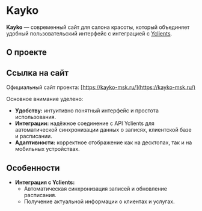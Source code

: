 # Kayko

**Kayko** — современный сайт для салона красоты, который объединяет удобный пользовательский интерфейс с интеграцией с [Yclients](https://yclients.com/).
## О проекте

## Ссылка на сайт

Официальный сайт проекта: [https://kayko-msk.ru/](https://kayko-msk.ru/)

Основное внимание уделено:

- **Удобству:** интуитивно понятный интерфейс и простота использования.
- **Интеграции:** надёжное соединение с API Yclients для автоматической синхронизации данных о записях, клиентской базе и расписании.
- **Адаптивности:** корректное отображение как на десктопах, так и на мобильных устройствах.

## Особенности

- **Интеграция с Yclients:**  
  - Автоматическая синхронизация записей и обновление расписания.
  - Получение актуальной информации о клиентах и услугах.
  

